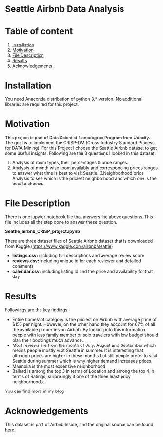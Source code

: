
# Seattle Airbnb Data Analysis

# Table of content
1. [Installation](#Installation)
2. [Motivation](#Motivation)
3. [File Description](#FileDescription)
4. [Results](#Results)
5. [Acknowledgements](#Acknowledgements)

<a name="Installation"></a>
# Installation

You need Anaconda distribution of python 3.* version. No additional libraries are required for this project.

<a name="Motivation"></a>
# Motivation

This project is part of Data Scientist Nanodegree Program from Udacity. The goal is to implement the CRISP-DM (Cross-Industry Standard Process for DATA Mining). For this Project I choose the Seattle Airbnb dataset to get some useful insights. Following are the 3 questions I looked in this dataset.

1. Analysis of room types, their percentages & price ranges.
2. Analysis of month wise room availably and corresponding prices ranges to answer what time is best to visit Seattle.
3.Neighborhood price Analysis to see which is the priciest neighborhood and which one is the best to choose.

<a name="FileDescription"></a>
# File Description

There is one jupyter notebook file that answers the above questions. This file includes all the step done to answer these question.

**Seattle_airbnb_CRISP_project.ipynb**


There are three dataset files of Seattle Airbnb dataset that is downloaded from Kaggle (https://www.kaggle.com/airbnb/seattle)

* **listings.csv:** including full descriptions and average review score
* **reviews.csv:** including unique id for each reviewer and detailed comments
* **calendar.csv:** including listing id and the price and availability for that day

<a name="Results"></a>
# Results

Followings are the key findings:

* Entire home/apt category is the priciest on Airbnb with average price of $155 per night. However, on the other hand they account for 67% of all the available properties on Airbnb. By looking into this information people with less family member or solo travelers with low budget should plan their bookings much advance. 
* Most reviews are from the month of July, August and September which means people mostly visit Seattle in summer. It is interesting that although prices are higher in these months but still people prefer to visit Seattle during summer which is why higher demand increases prices. 
* Magnolia is the most expensive neighborhood
* Ballard is among the top 3 in terms of Location and among the top 4 in terms of Ratings; surprisingly it one of the three least pricy neighborhoods.  

You can find more in my [blog](https://medium.com/@raziakhalidbutt/a-look-into-seattle-airbnb-data-304263683050) 

<a name="Acknowledgements"></a>
# Acknowledgements

This dataset is part of Airbnb Inside, and the original source can be found [here](https://www.kaggle.com/airbnb/seattle).
